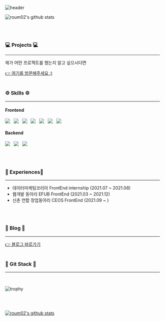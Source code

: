 <!-- <div align="center"> -->
  
![header](https://capsule-render.vercel.app/api?type=waving&height=300&text=안녕하세요!&desc=프론트엔드%20개발자%20이로움입니다🌱&fontAlign=80&fontAlignY=40&descAlign=80&descAlignY=60&color=gradient&animation=fadeIn)

<!-- </div> -->

![roum02's github stats](https://github-readme-stats.vercel.app/api?username=roum02&show_icons=true)

<br/>
<br/>

<h3>💻 Projects 💻</h3>
<hr/>
<p>제가 어떤 프로젝트를 했는지 알고 싶으시다면 </p>
<a href="https://stream-cent-884.notion.site/FE-25f3e634393d464dbf5afbf81b8c1e27">👉 여기를 방문해주세요 :)</a>
<br/>
<br/>

<h3><b>⚙ Skills ⚙</b></h3>
<hr/>
<h4>Frontend</h4>
<p>
<img src="https://img.shields.io/badge/React-B1BEF8?style=flat-square&logo=React&logoColor=white"/></a> &nbsp
<img src="https://img.shields.io/badge/HTML5-E34F26?style=flat-square&logo=HTML5&logoColor=white"/></a> &nbsp
<img src="https://img.shields.io/badge/CSS3-1572B6?style=flat-square&logo=CSS3&logoColor=white"/></a> &nbsp
<img src="https://img.shields.io/badge/JavaScript-F7DF1E?style=flat-square&logo=JavaScript&logoColor=white"/></a> &nbsp
<img src="https://img.shields.io/badge/TypeScript-1877f2?style=flat-square&logo=TypeScript&logoColor=white"/></a> &nbsp
<img src="https://img.shields.io/badge/Android-3DDC84?style=flat-square&logo=Android&logoColor=white"/></a> &nbsp
<img src="https://img.shields.io/badge/ReactNative-F7DF1E?style=flat-square&logo=ReactNative&logoColor=white"/></a> &nbsp
</p>

<h4>Backend</h4>
<p>
<img src="https://img.shields.io/badge/Node.js-339933?style=flat-square&logo=Node.js&logoColor=white"/></a> &nbsp
<img src="https://img.shields.io/badge/Express-339933?style=flat-square&logo=Express&logoColor=white"/></a> &nbsp
<img src="https://img.shields.io/badge/MySQL-4479A1?style=flat-square&logo=MySQL&logoColor=white"/></a> &nbsp
</p>
<br/>
<br/>


<h3>🏅 Experiences🏅</h3>
<hr />

- 데이터마케팅코리아 FrontEnd internship (2021.07 ~ 2021.08)
- 웹개발 동아리 EFUB FrontEnd (2021.03 ~ 2021.12)
- 신촌 연합 창업동아리 CEOS FrontEnd (2021.09 ~ )

<br/>
<br/>
<h3> 💖 Blog 💖 </h3>
<hr/>
<a href="https://velog.io/@roum02">👉 블로그 바로가기</a>


<br/>
<br/>
<h3> 💚 Git Stack 💚</h3>
<hr/>
<br/>

![trophy](https://github-profile-trophy.vercel.app/?username=roum02)

<br/>
<br/>

[![roum02's github stats](https://github-readme-stats.vercel.app/api/top-langs/?username=roum02&show_icons=true&hide_border=true&title_color=004386&icon_color=004386&layout=compact)](https://github.com/roum02)





<!--
**roum02/roum02** is a ✨ _special_ ✨ repository because its `README.md` (this file) appears on your GitHub profile.

Here are some ideas to get you started:

- 🔭 I’m currently working on ...
- 🌱 I’m currently learning ...
- 👯 I’m looking to collaborate on ...
- 🤔 I’m looking for help with ...
- 💬 Ask me about ...
- 📫 How to reach me: ...
- 😄 Pronouns: ...
- ⚡ Fun fact: ...
-->
